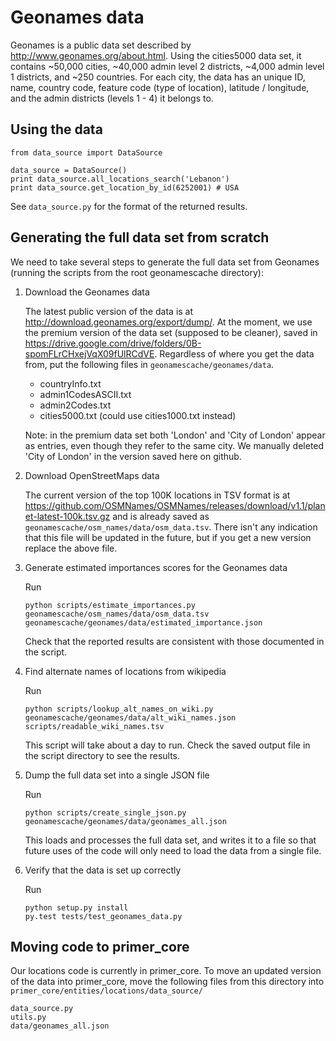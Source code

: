# Geonames data

Geonames is a public data set described by http://www.geonames.org/about.html. Using the cities5000 data set, it contains ~50,000 cities, ~40,000 admin level 2 districts, ~4,000 admin level 1 districts, and ~250 countries. For each city, the data has an unique ID, name, country code, feature code (type of location), latitude / longitude, and the admin districts (levels 1 - 4) it belongs to.

## Using the data

```
from data_source import DataSource

data_source = DataSource()
print data_source.all_locations_search('Lebanon')
print data_source.get_location_by_id(6252001) # USA
```

See `data_source.py` for the format of the returned results.

## Generating the full data set from scratch

We need to take several steps to generate the full data set from Geonames (running the scripts from the root geonamescache directory):

1. Download the Geonames data

    The latest public version of the data is at http://download.geonames.org/export/dump/. At the moment, we use the premium version of the data set (supposed to be cleaner), saved in https://drive.google.com/drive/folders/0B-spomFLrCHxejVqX09fUlRCdVE. Regardless of where you get the data from, put the following files in `geonamescache/geonames/data`.
    
    - countryInfo.txt
    - admin1CodesASCII.txt
    - admin2Codes.txt
    - cities5000.txt (could use cities1000.txt instead)
    
    Note: in the premium data set both 'London' and 'City of London' appear as entries, even though they refer to the same city. We manually deleted 'City of London' in the version saved here on github.
    
2. Download OpenStreetMaps data

    The current version of the top 100K locations in TSV format is at https://github.com/OSMNames/OSMNames/releases/download/v1.1/planet-latest-100k.tsv.gz and is already saved as `geonamescache/osm_names/data/osm_data.tsv`. There isn't any indication that this file will be updated in the future, but if you get a new version replace the above file.

3. Generate estimated importances scores for the Geonames data

    Run
    
    ```
    python scripts/estimate_importances.py geonamescache/osm_names/data/osm_data.tsv geonamescache/geonames/data/estimated_importance.json
    ```
    
    Check that the reported results are consistent with those documented in the script.
    
4. Find alternate names of locations from wikipedia

    Run
    
    ```
    python scripts/lookup_alt_names_on_wiki.py geonamescache/geonames/data/alt_wiki_names.json scripts/readable_wiki_names.tsv
    ```
    
    This script will take about a day to run. Check the saved output file in the script directory to see the results.
    
5. Dump the full data set into a single JSON file

    Run
    
    ```
    python scripts/create_single_json.py geonamescache/geonames/data/geonames_all.json
    ```
    
    This loads and processes the full data set, and writes it to a file so that future uses of the code will only need to load the data from a single file.
    
6. Verify that the data is set up correctly

    Run
    
    ```
    python setup.py install
    py.test tests/test_geonames_data.py
    ```
    
## Moving code to primer_core

Our locations code is currently in primer_core. To move an updated version of the data into primer_core, move the following files from this directory into `primer_core/entities/locations/data_source/`

    data_source.py
    utils.py
    data/geonames_all.json
